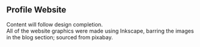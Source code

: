 Profile Website
---

Content will follow design completion.  
All of the website graphics were made using Inkscape, barring the images in the blog section; sourced from pixabay.
